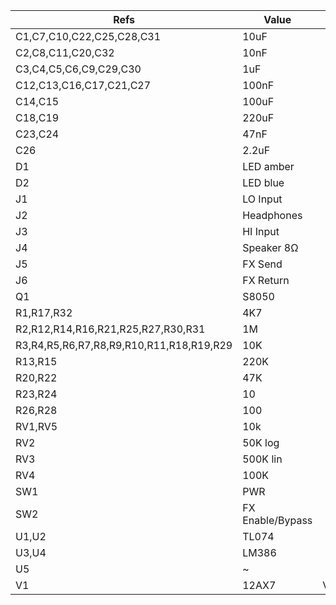 | Refs                                     | Value            | Footprint           | Qty | DNP |
| ---------------------------------------- | ---------------- | ------------------- | --- | --- |
| C1,C7,C10,C22,C25,C28,C31                | 10uF             |                     |   7 |     |
| C2,C8,C11,C20,C32                        | 10nF             |                     |   5 |     |
| C3,C4,C5,C6,C9,C29,C30                   | 1uF              |                     |   7 |     |
| C12,C13,C16,C17,C21,C27                  | 100nF            |                     |   6 |     |
| C14,C15                                  | 100uF            |                     |   2 |     |
| C18,C19                                  | 220uF            |                     |   2 |     |
| C23,C24                                  | 47nF             |                     |   2 |     |
| C26                                      | 2.2uF            |                     |   1 |     |
| D1                                       | LED amber        |                     |   1 |     |
| D2                                       | LED blue         |                     |   1 |     |
| J1                                       | LO Input         |                     |   1 |     |
| J2                                       | Headphones       |                     |   1 |     |
| J3                                       | HI Input         |                     |   1 |     |
| J4                                       | Speaker 8Ω       |                     |   1 |     |
| J5                                       | FX Send          |                     |   1 |     |
| J6                                       | FX Return        |                     |   1 |     |
| Q1                                       | S8050            |                     |   1 |     |
| R1,R17,R32                               | 4K7              |                     |   3 |     |
| R2,R12,R14,R16,R21,R25,R27,R30,R31       | 1M               |                     |   9 |     |
| R3,R4,R5,R6,R7,R8,R9,R10,R11,R18,R19,R29 | 10K              |                     |  12 |     |
| R13,R15                                  | 220K             |                     |   2 |     |
| R20,R22                                  | 47K              |                     |   2 |     |
| R23,R24                                  | 10               |                     |   2 |     |
| R26,R28                                  | 100              |                     |   2 |     |
| RV1,RV5                                  | 10k              |                     |   2 |     |
| RV2                                      | 50K log          |                     |   1 |     |
| RV3                                      | 500K lin         |                     |   1 |     |
| RV4                                      | 100K             |                     |   1 |     |
| SW1                                      | PWR              |                     |   1 |     |
| SW2                                      | FX Enable/Bypass |                     |   1 |     |
| U1,U2                                    | TL074            |                     |   2 |     |
| U3,U4                                    | LM386            |                     |   2 |     |
| U5                                       | ~                |                     |   1 |     |
| V1                                       | 12AX7            | Valve:Valve_Noval_P |   1 |     |

